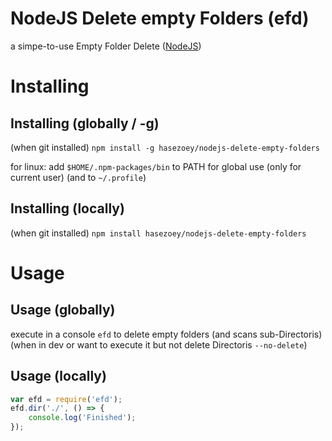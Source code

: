 # NodeJS Delete empty Folders (efd)
a simpe-to-use Empty Folder Delete ([NodeJS](https://nodejs.org/))

# Installing
## Installing (globally / -g)
(when git installed) `npm install -g hasezoey/nodejs-delete-empty-folders` 

for linux:
    add `$HOME/.npm-packages/bin` to PATH for global use (only for current user) (and to `~/.profile`)

## Installing (locally)
(when git installed) `npm install hasezoey/nodejs-delete-empty-folders` 

# Usage
## Usage (globally)
execute in a console `efd` to delete empty folders (and scans sub-Directoris)
(when in dev or want to execute it but not delete Directoris `--no-delete`)

## Usage (locally)
```js
var efd = require('efd');
efd.dir('./', () => {
    console.log('Finished');
});
```
